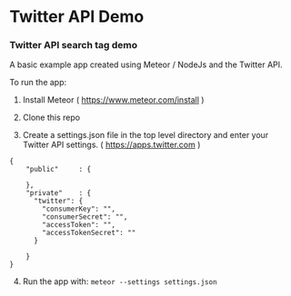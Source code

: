 # Twitter API Demo
### Twitter API search tag demo

A basic example app created using Meteor / NodeJs and the Twitter API.

To run the app:

1) Install Meteor ( https://www.meteor.com/install )

2) Clone this repo

3) Create a settings.json file in the top level directory and enter your Twitter API settings. ( https://apps.twitter.com )
```
{
    "public"     : {

    },
    "private"    : {
      "twitter": {
        "consumerKey": "",
        "consumerSecret": "",
        "accessToken": "",
        "accessTokenSecret": ""
      }

    }
}
```

4) Run the app with: ```meteor --settings settings.json```
